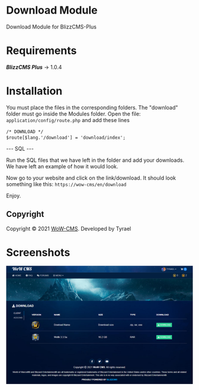 # Download Module

Download Module for BlizzCMS-Plus

# Requirements

**_BlizzCMS Plus_** -> 1.0.4

# Installation

You must place the files in the corresponding folders.
The "download" folder must go inside the Modules folder.
Open the file: `application/config/route.php` and add these lines

```
/* DOWNLOAD */
$route[$lang.'/download'] = 'download/index';

```

--- SQL ---

Run the SQL files that we have left in the folder and add your downloads.
We have left an example of how it would look.

Now go to your website and click on the link/download.
It should look something like this: `https://wow-cms/en/download`

Enjoy.

## Copyright

Copyright © 2021 [WoW-CMS](https://wow-cms.com).
Developed by Tyrael

# Screenshots

![Screenshot](Screenshot.png)